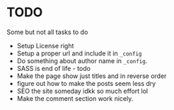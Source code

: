 # TODO

Some but not all tasks to do

* Setup License right
* Setup a proper url and include it in `_config`
* Do something about author name in `_config`.
* SASS is end of life - todo
* Make the page show just titles and in reverse order
* figure out how to make the posts seem less dry
* SEO the site someday idkk so much effort lol 
* Make the comment section work nicely. 
